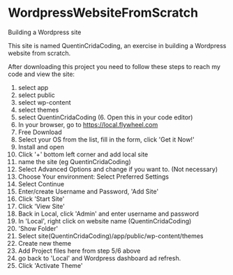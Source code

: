 # WordpressWebsiteFromScratch
Building a Wordpress site

This site is named QuentinCridaCoding, an exercise in building a Wordpress website from scratch.

After downloading this project you need to follow these steps to reach my code and view the site: 

1. select app
2. select public
3. select wp-content
4. select themes
5. select QuentinCridaCoding
(6. Open this in your code editor)
7. In your browser, go to https://local.flywheel.com
8. Free Download
9. Select your OS from the list, fill in the form, click 'Get it Now!'
10. Install and open
11. Click '+' bottom left corner and add local site
12. name the site (eg QuentinCridaCoding)
13. Select Advanced Options and change if you want to. (Not necessary)
14. Choose Your environment: Select Preferred Settings
15. Select Continue
16. Enter/create Username and Password, 'Add Site'
17. Click 'Start Site'
18. Click  'View Site'
19. Back in Local, click 'Admin' and enter username and password
20. In 'Local', right click on website name (QuentinCridaCoding)
21. 'Show Folder'
22. Select site(QuentinCridaCoding)/app/public/wp-content/themes
23. Create new theme
24. Add Project files here from step 5/6 above
25. go back to 'Local' and Wordpress dashboard ad refresh.
26. Click 'Activate Theme'

